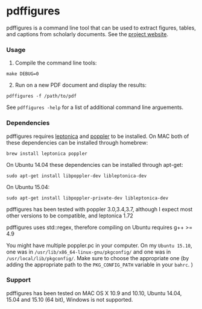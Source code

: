 pdffigures
==========
pdffigures is a command line tool that can be used to extract figures, tables, and captions from scholarly documents. See the [project website](http://pdffigures.allenai.org).

### Usage
1. Compile the command line tools:

```make DEBUG=0```

2. Run on a new PDF document and display the results:

```pdffigures -f /path/to/pdf```

See ```pdffigures -help``` for a list of additional command line arguements.

### Dependencies
pdffigures requires [leptonica](http://www.leptonica.com/) and [poppler](http://poppler.freedesktop.org/) to be installed. On MAC both of these dependencies can be installed through homebrew:

```brew install leptonica poppler```

On Ubuntu 14.04 these dependencies can be installed through apt-get:

```sudo apt-get install libpoppler-dev libleptonica-dev```

On Ubuntu 15.04:

```sudo apt-get install libpoppler-private-dev libleptonica-dev```

pdffigures has been tested with poppler 3.0,3.4,3.7, although I expect most other versions to be compatible, and leptonica 1.72

pdffigures uses std::regex, therefore compiling on Ubuntu requires g++ >= 4.9

You might have multiple poppler.pc in your computer. On my `Ubuntu 15.10`, one was in `/usr/lib/x86_64-linux-gnu/pkgconfig/` and one was in `/usr/local/lib/pkgconfig/`. Make sure to choose the appropriate one (by adding the appropriate path to the `PKG_CONFIG_PATH` variable in your `bahrc`. ) 

### Support
pdffigures has been tested on MAC OS X 10.9 and 10.10, Ubuntu 14.04, 15.04 and 15.10 (64 bit), Windows is not supported.
